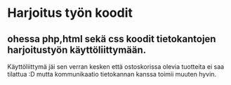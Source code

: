 
# Harjoitus työn koodit

## ohessa php,html sekä css koodit tietokantojen harjoitustyön käyttöliittymään.

Käyttöliittymä jäi sen verran kesken että ostoskorissa olevia tuotteita ei saa tilattua :D mutta kommunikaatio tietokannan kanssa toimii muuten hyvin. 